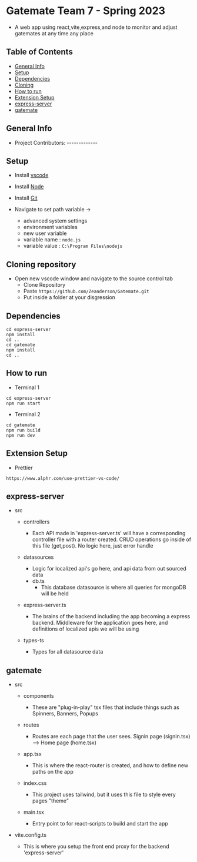 # Gatemate Team 7 - Spring 2023

- A web app using react,vite,express,and node to monitor and adjust gatemates at any time any place

## Table of Contents

- [General Info](#general-info)
- [Setup](#setup)
- [Dependencies](#dependencies)
- [Cloning](#cloning-repo)
- [How to run](#how-to-run)
- [Extension Setup](#extension-setup)
- [express-server](#express-server)
- [gatemate](#gatemate)

## General Info

- Project Contributors: -------------

## Setup

- Install [vscode](https://code.visualstudio.com/download/)

- Install [Node](https://nodejs.org/en/download)

- Install [Git](https://git-scm.com/download/win)

- Navigate to set path variable ->
  - advanced system settings
  - environment variables
  - new user variable
  - variable name : `node.js`
  - variable value : `C:\Program Files\nodejs`

## Cloning repository

- Open new vscode window and navigate to the source control tab
  - Clone Repository
  - Paste `https://github.com/Zeanderson/Gatemate.git`
  - Put inside a folder at your disgression

## Dependencies

```
cd express-server
npm install
cd ..
cd gatemate
npm install
cd ..
```

## How to run

- Terminal 1

```
cd express-server
npm run start
```

- Terminal 2

```
cd gatemate
npm run build
npm run dev
```

## Extension Setup

- Prettier

```
https://www.alphr.com/use-prettier-vs-code/
```

## express-server

- src

  - controllers

    - Each API made in 'express-server.ts' will have a corresponding controller file with a router created. CRUD operations go inside of this file (get,post). No logic here, just error handle

  - datasources

    - Logic for localized api's go here, and api data from out sourced data
    - db.ts
      - This database datasource is where all queries for mongoDB will be held

  - express-server.ts

    - The brains of the backend including the app becoming a express backend. Middleware for the application goes here, and definitions of localized apis we will be using

  - types-ts
    - Types for all datasource data

## gatemate

- src

  - components

    - These are "plug-in-play" tsx files that include things such as Spinners, Banners, Popups

  - routes

    - Routes are each page that the user sees. Signin page (signin.tsx) --> Home page (home.tsx)

  - app.tsx

    - This is where the react-router is created, and how to define new paths on the app

  - index.css
    - This project uses tailwind, but it uses this file to style every pages "theme"
  - main.tsx
    - Entry point to for react-scripts to build and start the app

- vite.config.ts
  - This is where you setup the front end proxy for the backend 'express-server'
